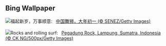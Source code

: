 ## Bing Wallpaper
![](https://www.bing.com/th?id=OHR.SpringFestival2024_ZH-CN7514007541_UHD.jpg&w=1000)福起新岁，万事顺意:&nbsp;&ensp;[中国舞狮，大年初一 (© SENEZ/Getty Images)](https://www.bing.com/th?id=OHR.SpringFestival2024_ZH-CN7514007541_UHD.jpg)
<br><br/>
![](https://www.bing.com/th?id=OHR.PegadungRocks_EN-US6654823877_UHD.jpg&w=1000)Rocks and rolling surf:&nbsp;&ensp;[Pegadung Rock, Lampung, Sumatra, Indonesia (© CK NG/500px/Getty Images)](https://www.bing.com/th?id=OHR.PegadungRocks_EN-US6654823877_UHD.jpg)
<br><br/>
